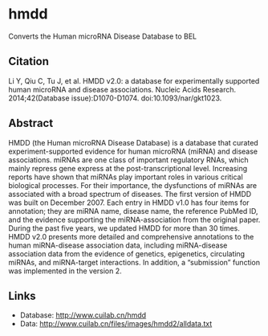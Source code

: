 # hmdd
Converts the Human microRNA Disease Database to BEL

## Citation

Li Y, Qiu C, Tu J, et al. HMDD v2.0: a database for experimentally supported human microRNA and disease associations. Nucleic Acids Research. 2014;42(Database issue):D1070-D1074. doi:10.1093/nar/gkt1023.

## Abstract

HMDD (the Human microRNA Disease Database) is a database that curated experiment-supported evidence for human microRNA (miRNA) and disease associations. miRNAs are one class of important regulatory RNAs, which mainly repress gene express at the post-transcriptional level. Increasing reports have shown that miRNAs play important roles in various critical biological processes. For their importance, the dysfunctions of miRNAs are associated with a broad spectrum of diseases. The first version of HMDD was built on December 2007. Each entry in HMDD v1.0 has four items for annotation; they are miRNA name, disease name, the reference PubMed ID, and the evidence supporting the miRNA-association from the original paper. During the past five years, we updated HMDD for more than 30 times. HMDD v2.0 presents more detailed and comprehensive annotations to the human miRNA-disease association data, including miRNA-disease association data from the evidence of genetics, epigenetics, circulating miRNAs, and miRNA-target interactions. In addition, a “submission” function was implemented in the version 2.

## Links

- Database: http://www.cuilab.cn/hmdd
- Data: http://www.cuilab.cn/files/images/hmdd2/alldata.txt
